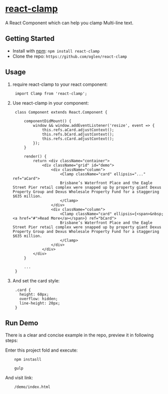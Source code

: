 # [react-clamp](https://github.com/oglen/react-clamp)

A React Component which can help you clamp Multi-line text.

## Getting Started

* Install with [npm](https://npmjs.org): `npm install react-clamp`
* Clone the repo: `https://github.com/oglen/react-clamp`

## Usage

1. require react-clamp to your react component:

        import Clamp from 'react-clamp';

2. Use react-clamp in your component:

        class Component extends React.Component {

            componentDidMount() {
                window && window.addEventListener('resize', event => {
                    this.refs.aCard.adjustContext();
                    this.refs.bCard.adjustContext();
                    this.refs.cCard.adjustContext();
                });
            }

            render() {
                return <div className="container">
                    <div className="grid" id="demo">
                        <div className="column">
                            <Clamp className="card" ellipsis="..." ref="aCard">
                            Brisbane’s Waterfront Place and the Eagle Street Pier retail complex were snapped up by property giant Dexus Property Group and Dexus Wholesale Property Fund for a staggering $635 million.
                            </Clamp>
                        </div>
                        <div className="column">
                            <Clamp className="card" ellipsis={<span>&nbsp;<a href="#">Read More</a></span>} ref="bCard">
                            Brisbane’s Waterfront Place and the Eagle Street Pier retail complex were snapped up by property giant Dexus Property Group and Dexus Wholesale Property Fund for a staggering $635 million.
                            </Clamp>
                        </div>
                    </div>
                </div>
            }

            ...
        }
3. And set the card style:

        .card {
          height: 60px;
          overflow: hidden;
          line-height: 20px;
        }

## Run Demo

There is a clear and concise example in the repo, preview it in following steps:

Enter this project fold and execute:

        npm instasll

        gulp

And visit link:

        /demo/index.html
